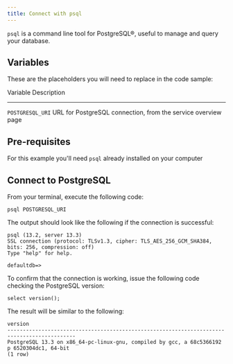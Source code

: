 ```yaml
---
title: Connect with psql
---
```


`psql` is a command line tool for PostgreSQL®, useful to manage and
query your database.

## Variables

These are the placeholders you will need to replace in the code sample:

  Variable           Description
  ------------------ ---------------------------------------------------------------
  `POSTGRESQL_URI`   URL for PostgreSQL connection, from the service overview page

## Pre-requisites

For this example you\'ll need `psql` already installed on your computer

## Connect to PostgreSQL

From your terminal, execute the following code:

``` 
psql POSTGRESQL_URI
```

The output should look like the following if the connection is
successful:

``` 
psql (13.2, server 13.3)
SSL connection (protocol: TLSv1.3, cipher: TLS_AES_256_GCM_SHA384, bits: 256, compression: off)
Type "help" for help.

defaultdb=>
```

To confirm that the connection is working, issue the following code
checking the PostgreSQL version:

``` 
select version();
```

The result will be similar to the following:

``` 
version
--------------------------------------------------------------------------------------------
PostgreSQL 13.3 on x86_64-pc-linux-gnu, compiled by gcc, a 68c5366192 p 6520304dc1, 64-bit
(1 row)
```
